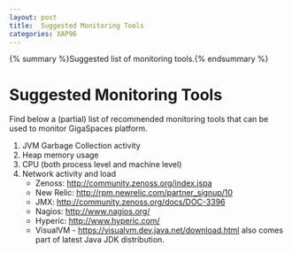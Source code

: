 ```yaml
---
layout: post
title:  Suggested Monitoring Tools
categories: XAP96
---
```


{% summary %}Suggested list of monitoring tools.{% endsummary %}

# Suggested Monitoring Tools

Find below a (partial) list of recommended monitoring tools that can be used to monitor GigaSpaces platform.

1. JVM Garbage Collection activity
1. Heap memory usage
1. CPU (both process level and machine level)
1. Network activity and load
    - Zenoss: http://community.zenoss.org/index.jspa
    - New Relic: http://rpm.newrelic.com/partner_signup/10
    - JMX: http://community.zenoss.org/docs/DOC-3396
    - Nagios: http://www.nagios.org/
    - Hyperic: http://www.hyperic.com/
    - VisualVM - https://visualvm.dev.java.net/download.html also comes part of latest Java JDK distribution.
